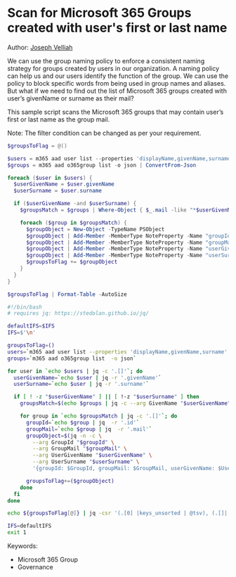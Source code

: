 # Scan for Microsoft 365 Groups created with user's first or last name

Author: [Joseph Velliah](https://sprider.blog/governance-scan-office-365-groups-created-with-user-first-or-last-name-using-office-365-cli-commands)

We can use the group naming policy to enforce a consistent naming strategy for groups created by users in our organization. A naming policy can help us and our users identify the function of the group. We can use the policy to block specific words from being used in group names and aliases. But what if we need to find out the list of Microsoft 365 groups created with user’s givenName or surname as their mail?

This sample script scans the Microsoft 365 groups that may contain user’s first or last name as the group mail.

Note: The filter condition can be changed as per your requirement.

```powershell tab="PowerShell Core"
$groupsToFlag = @()

$users = m365 aad user list --properties 'displayName,givenName,surname' -o json | ConvertFrom-Json
$groups = m365 aad o365group list -o json | ConvertFrom-Json

foreach ($user in $users) {
  $userGivenName = $user.givenName
  $userSurname = $user.surname

  if ($userGivenName -and $userSurname) {
    $groupsMatch = $groups | Where-Object { $_.mail -like "*$userGivenName*" -or $_.mail -like "*$userSurname*" }

    foreach ($group in $groupsMatch) {
      $groupObject = New-Object -TypeName PSObject
      $groupObject | Add-Member -MemberType NoteProperty -Name "groupId" -Value $group.id
      $groupObject | Add-Member -MemberType NoteProperty -Name "groupMail" -Value $group.mail
      $groupObject | Add-Member -MemberType NoteProperty -Name "userGivenName" -Value $userGivenName
      $groupObject | Add-Member -MemberType NoteProperty -Name "userSurname" -Value $userSurname
      $groupsToFlag += $groupObject
    }
  }
}

$groupsToFlag | Format-Table -AutoSize
```

```bash tab="Bash"
#!/bin/bash
# requires jq: https://stedolan.github.io/jq/

defaultIFS=$IFS
IFS=$'\n'

groupsToFlag=()
users=`m365 aad user list --properties 'displayName,givenName,surname' -o json`
groups=`m365 aad o365group list  -o json`

for user in `echo $users | jq -c '.[]'`; do
  userGivenName=`echo $user | jq -r '.givenName'`
  userSurname=`echo $user | jq -r '.surname'`

  if [ ! -z "$userGivenName" ] || [ !-z "$userSurname" ] then
    groupsMatch=$(echo $groups | jq -c --arg GivenName "$userGivenName" --arg Surname "$userSurname" 'map(select((.mail|ascii_downcase|contains($GivenName|ascii_downcase)) or (.mail|ascii_downcase|contains($Surname|ascii_downcase))))')

    for group in `echo $groupsMatch | jq -c '.[]'`; do 
      groupId=`echo $group | jq  -r '.id'`
      groupMail=`echo $group | jq  -r '.mail'`
      groupObject=$(jq -n -c \
        --arg GroupId "$groupId" \
        --arg GroupMail "$groupMail" \
        --arg UserGivenName "$userGivenName" \
        --arg UserSurname "$userSurname" \
        '{groupId: $GroupId, groupMail: $GroupMail, userGivenName: $UserGivenName, userSurname: $UserSurname}')

      groupsToFlag+=($groupObject)
    done
  fi
done

echo ${groupsToFlag[@]} | jq -csr '(.[0] |keys_unsorted | @tsv), (.[]|.|map(.) |@tsv)' | column -s$'\t' -t

IFS=defaultIFS
exit 1
```

Keywords:

- Microsoft 365 Group
- Governance
